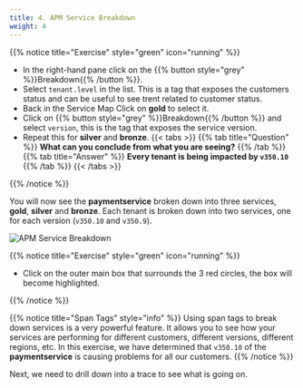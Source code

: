 ```yaml
---
title: 4. APM Service Breakdown
weight: 4
---
```


{{% notice title="Exercise" style="green" icon="running" %}}

* In the right-hand pane click on the {{% button style="grey"  %}}Breakdown{{% /button %}}.
* Select `tenant.level` in the list.  This is a tag that exposes the customers status and can be useful to see trent related to customer status.
* Back in the Service Map Click on **gold** to select it.
* Click on {{% button style="grey"  %}}Breakdown{{% /button %}} and select `version`, this is the tag that exposes the service version.
* Repeat this for **silver** and **bronze**.
{{< tabs >}}
{{% tab title="Question" %}}
**What can you conclude from what you are seeing?**
{{% /tab %}}
{{% tab title="Answer" %}}
**Every tenant is being impacted by `v350.10`**
{{% /tab %}}
{{< /tabs >}}

{{% /notice %}}

You will now see the **paymentservice** broken down into three services, **gold**, **silver** and **bronze**. Each tenant is broken down into two services, one for each version (`v350.10` and `v350.9`).

![APM Service Breakdown](../images/apm-service-breakdown.png)

{{% notice title="Exercise" style="green" icon="running" %}}

* Click on the outer main box that surrounds the 3 red circles, the box will become highlighted.

{{% /notice %}}

{{% notice title="Span Tags" style="info" %}}
Using span tags to break down services is a very powerful feature. It allows you to see how your services are performing for different customers, different versions, different regions, etc. In this exercise, we have determined that `v350.10` of the **paymentservice** is causing problems for all our customers.
{{% /notice %}}

Next, we need to drill down into a trace to see what is going on.
